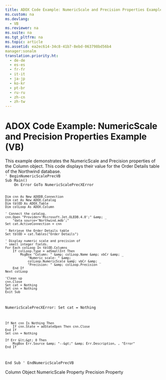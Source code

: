 ```yaml
---
title: ADOX Code Example: NumericScale and Precision Properties Example (VB)
ms.custom: na
ms.devlang: 
  - VB
ms.reviewer: na
ms.suite: na
ms.tgt_pltfrm: na
ms.topic: article
ms.assetid: ea2ec614-34c8-41b7-8ebd-063798bd56b4
manager:sonalm
translation.priority.ht: 
  - de-de
  - es-es
  - fr-fr
  - it-it
  - ja-jp
  - ko-kr
  - pt-br
  - ru-ru
  - zh-cn
  - zh-tw
---
```

# ADOX Code Example: NumericScale and Precision Properties Example (VB)
<?xml version="1.0" encoding="utf-8"?>
<developerReferenceWithoutSyntaxDocument xmlns="http://ddue.schemas.microsoft.com/authoring/2003/5" xmlns:xlink="http://www.w3.org/1999/xlink" xmlns:xsi="http://www.w3.org/2001/XMLSchema-instance" xsi:schemaLocation="http://ddue.schemas.microsoft.com/authoring/2003/5 http://dduestorage.blob.core.windows.net/ddueschema/developer.xsd">
  <introduction>
    <para>This example demonstrates the <legacyLink xlink:href="573ee5d1-57c7-4a27-be79-a0e12944ad9b">NumericScale</legacyLink> and <legacyLink xlink:href="0e0ecbbf-d7de-49d4-a128-5a519ecd54ba">Precision</legacyLink> properties of the <legacyLink xlink:href="6e772783-1bc8-4ea7-94b2-7d7a52ea5c47">Column</legacyLink> object. This code displays their value for the <legacyBold>Order Details</legacyBold> table of the <legacyItalic>Northwind</legacyItalic> database.</para>
  </introduction>
  <section>
    <content>
      <code>' BeginNumericScalePrecVB
Sub Main()
    On Error GoTo NumericScalePrecXError

    Dim cnn As New ADODB.Connection
    Dim cat As New ADOX.Catalog
    Dim tblOD As ADOX.Table
    Dim colLoop As ADOX.Column
        
    ' Connect the catalog.
    cnn.Open "Provider='Microsoft.Jet.OLEDB.4.0';" &amp; _
        "data source='Northwind.mdb';"
    Set cat.ActiveConnection = cnn
    
    ' Retrieve the Order Details table
    Set tblOD = cat.Tables("Order Details")
    
    ' Display numeric scale and precision of
    ' small integer fields.
    For Each colLoop In tblOD.Columns
        If colLoop.Type = adSmallInt Then
            MsgBox "Column: " &amp; colLoop.Name &amp; vbCr &amp; _
                "Numeric scale: " &amp; _
                colLoop.NumericScale &amp; vbCr &amp; _
                "Precision: " &amp; colLoop.Precision
        End If
    Next colLoop
    
    'Clean up
    cnn.Close
    Set cat = Nothing
    Set cnn = Nothing
    Exit Sub
    
NumericScalePrecXError:
    Set cat = Nothing
    
    If Not cnn Is Nothing Then
        If cnn.State = adStateOpen Then cnn.Close
    End If
    Set cnn = Nothing
    
    If Err &lt;&gt; 0 Then
        MsgBox Err.Source &amp; "--&gt;" &amp; Err.Description, , "Error"
    End If
End Sub
' EndNumericScalePrecVB</code>
    </content>
  </section>
  <relatedTopics>
<link xlink:href="6e772783-1bc8-4ea7-94b2-7d7a52ea5c47">Column Object</link>
<link xlink:href="573ee5d1-57c7-4a27-be79-a0e12944ad9b">NumericScale Property</link>
<link xlink:href="0e0ecbbf-d7de-49d4-a128-5a519ecd54ba">Precision Property</link>
</relatedTopics>
</developerReferenceWithoutSyntaxDocument>